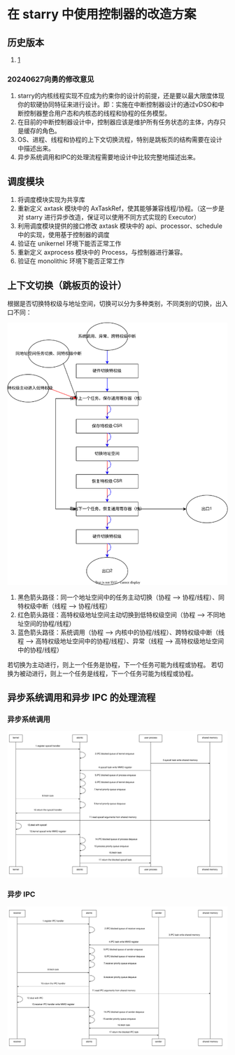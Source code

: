 # 在 starry 中使用控制器的改造方案

## 历史版本
1. [1](https://github.com/ATS-INTC/moic/blob/5609c8e8a35b7096c7ac53368690cef8390c8e6a/starry-renovation.md)

### 20240627向勇的修改意见

1. starry的内核线程实现不应成为约束你的设计的前提，还是要以最大限度体现你的软硬协同特征来进行设计。即：实施在中断控制器设计的通过vDSO和中断控制器整合用户态和内核态的线程和协程的任务模型。
2. 在目前的中断控制器设计中，控制器应该是维护所有任务状态的主体，内存只是缓存的角色。
3. OS、进程、线程和协程的上下文切换流程，特别是跳板页的结构需要在设计中描述出来。
4. 异步系统调用和IPC的处理流程需要地设计中比较完整地描述出来。

## 调度模块

1. 将调度模块实现为共享库
2. 重新定义 axtask 模块中的 AxTaskRef，使其能够兼容线程/协程。（这一步是对 starry 进行异步改造，保证可以使用不同方式实现的 Executor）
3. 利用调度模块提供的接口修改 axtask 模块中的 api、processor、schedule 中的实现，使用基于控制器的调度
4. 验证在 unikernel 环境下能否正常工作
5. 重新定义 axprocess 模块中的 Process，与控制器进行兼容。
6. 验证在 monolithic 环境下能否正常工作

## 上下文切换（跳板页的设计）

根据是否切换特权级与地址空间，切换可以分为多种类别，不同类别的切换，出入口不同：

![](./assets/trampoline.svg)

1. 黑色箭头路径：同一个地址空间中的任务主动切换（协程 --> 协程/线程）、同特权级中断（线程 --> 协程/线程）
2. 红色箭头路径：高特权级地址空间主动切换到低特权级空间（协程 --> 不同地址空间的协程/线程）
3. 蓝色箭头路径：系统调用（协程 --> 内核中的协程/线程）、跨特权级中断（线程 --> 高特权级地址空间中的协程/线程）、异常（线程 --> 高特权级地址空间中的协程/线程）

若切换为主动进行，则上一个任务是协程，下一个任务可能为线程或协程。
若切换为被动进行，则上一个任务是线程，下一个任务可能为线程或协程。

## 异步系统调用和异步 IPC 的处理流程

### 异步系统调用

![](./assets/syscall.svg)

### 异步 IPC

![](./assets/ipc.svg)

